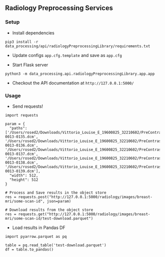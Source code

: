 ## Radiology Preprocessing Services

### Setup

- Install dependencies

`pip3 install -r data_processing/api/radiologyPreprocessingLibrary/requirements.txt`

- Update configs `app.cfg.template` and save as `app.cfg`

- Start Flask server


`python3 -m data_processing.api.radiologyPreprocessingLibrary.app.app`

- Checkout the API documentation at `http://127.0.0.1:5000/`

### Usage

- Send requests!

```
import requests

param = {
  "paths": ['/Users/rosed2/Downloads/Vittorio_Louise_E_19600825_32210602/PreContrast/IM-0013-0135.dcm',
'/Users/rosed2/Downloads/Vittorio_Louise_E_19600825_32210602/PreContrast/IM-0013-0136.dcm',
'/Users/rosed2/Downloads/Vittorio_Louise_E_19600825_32210602/PreContrast/IM-0013-0137.dcm',
'/Users/rosed2/Downloads/Vittorio_Louise_E_19600825_32210602/PreContrast/IM-0013-0138.dcm',
'/Users/rosed2/Downloads/Vittorio_Louise_E_19600825_32210602/PreContrast/IM-0013-0139.dcm'],
  "width": 512,
  "height": 512
}

# Process and Save results in the object store
res = requests.post("http://127.0.0.1:5000/radiology/images/breast-mri/some-scan-id", json=param)

# Download results from the object store
res = requests.get("http://127.0.0.1:5000/radiology/images/breast-mri/some-scan-id/test-download.parquet")
```

- Load results in Pandas DF

```
import pyarrow.parquet as pq

table = pq.read_table('test-download.parquet')
df = table.to_pandas()
```
